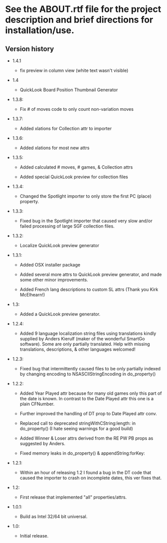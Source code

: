 # See the ABOUT.rtf file for the project description and brief directions for installation/use.

## Version history

* 1.4.1
    * fix preview in column view (white text wasn't visible)

* 1.4
    * QuickLook Board Position Thumbnail Generator

* 1.3.8:
    * Fix # of moves code to only count non-variation moves

* 1.3.7:
	* Added xlations for Collection attr to importer

* 1.3.6:
	* Added xlations for most new attrs

* 1.3.5:
	* Added calculated # moves, # games, & Collection attrs
	
	* Added special QuickLook preview for collection files
		
* 1.3.4:
	* Changed the Spotlight importer to only store the first PC
	(place) property.

* 1.3.3:
    * Fixed bug in the Spotlight importer that caused very slow
	and/or failed processing of large SGF collection files.
	
* 1.3.2:
    * Localize QuickLook preview generator
	
* 1.3.1:
	* Added OSX installer package
	
    * Added several more attrs to QuickLook preview generator, and
	made some other minor improvements.

	* Added French lang descriptions to custom SL attrs
	(Thank you Kirk McElhearn!)
    
* 1.3:
    * Added a QuickLook preview generator.
    
* 1.2.4: 
    * Added 9 language localization string files using translations
	kindly supplied by Anders Kierulf (maker of the wonderful SmartGo
	software). Some are only partially translated.  Help with missing 
	translations, descriptions, & other languages welcomed!
	
* 1.2.3: 
    * Fixed bug that intermittently caused files to be only partially
	indexed by changing encoding to NSASCIIStringEncoding in do_property()

* 1.2.2: 
    * Added Year Played attr because for many old games only this part of
    the date is known. In contrast to the Date Played attr this one is
    a plain CFNumber.
 
    * Further improved the handling of DT prop to Date Played attr conv.
 
    * Replaced call to deprecated stringWithCString:length: in do_property()
    (I hate seeing warnings for a good build)
 
    * Added Winner & Loser attrs derived from the RE PW PB props as
    suggested by Anders.
 
    * Fixed memory leaks in do_property() & appendString:forKey:

* 1.2.1: 
    * Within an hour of releasing 1.2 I found a bug in the DT code that
        caused the importer to crash on incomplete dates, this ver
        fixes that.
 
* 1.2:
    * First release that implemented "all" properties/attrs.

* 1.0.1:
    * Build as Intel 32/64 bit universal.
    
* 1.0:
    * Initial release.
    
